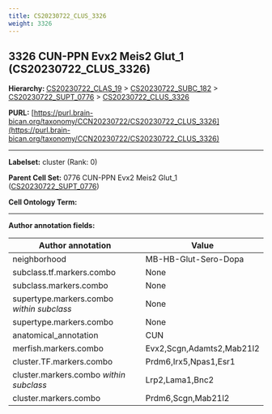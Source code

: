 ```yaml
---
title: CS20230722_CLUS_3326
weight: 3326
---
```

## 3326 CUN-PPN Evx2 Meis2 Glut_1 (CS20230722_CLUS_3326)
<b>Hierarchy: </b>
[CS20230722_CLAS_19](../CS20230722_CLAS_19) >
[CS20230722_SUBC_182](../CS20230722_SUBC_182) >
[CS20230722_SUPT_0776](../CS20230722_SUPT_0776) >
[CS20230722_CLUS_3326](../CS20230722_CLUS_3326)

**PURL:** [https://purl.brain-bican.org/taxonomy/CCN20230722/CS20230722_CLUS_3326](https://purl.brain-bican.org/taxonomy/CCN20230722/CS20230722_CLUS_3326)

---


**Labelset:** cluster (Rank: 0)

**Parent Cell Set:** 0776 CUN-PPN Evx2 Meis2 Glut_1 ([CS20230722_SUPT_0776](../CS20230722_SUPT_0776))



**Cell Ontology Term:** 

[MARKER GENES.]: #


---

[TRANSFERRED ANNOTATIONS.]: #


[AUTHOR ANNOTATION FIELDS.]: #


**Author annotation fields:**

| Author annotation | Value |
|-------------------|-------|
|neighborhood|MB-HB-Glut-Sero-Dopa|
|subclass.tf.markers.combo|None|
|subclass.markers.combo|None|
|supertype.markers.combo _within subclass_|None|
|supertype.markers.combo|None|
|anatomical_annotation|CUN|
|merfish.markers.combo|Evx2,Scgn,Adamts2,Mab21l2|
|cluster.TF.markers.combo|Prdm6,Irx5,Npas1,Esr1|
|cluster.markers.combo _within subclass_|Lrp2,Lama1,Bnc2|
|cluster.markers.combo|Prdm6,Scgn,Mab21l2|
